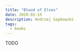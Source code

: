 ```yaml
---
title: "Blood of Elves"
date: 2020-03-15
description: Andrzej Sapkowski
tags:
  - books
---
```


TODO
